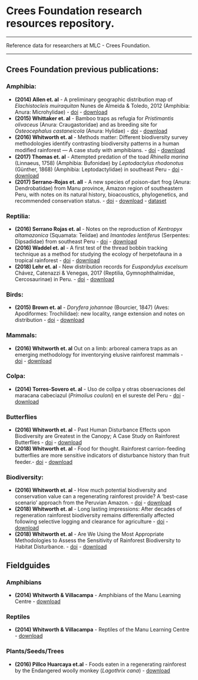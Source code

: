 # Crees Foundation research resources repository.
---
Reference data for researchers at MLC - Crees Foundation.

---
## Crees Foundation previous publications:

### Amphibia:
- **(2014) Allen et. al** - A preliminary geographic distribution map of _Elachistocleis muiraquitan_ Nunes de Almeida & Toledo, 2012 (Amphibia: Anura: Microhylidae) - [doi](https://checklist.pensoft.net/article/18901/) - [download](https://drive.google.com/file/d/1gCVa1VSj6-L53bEJ__BkXmoupCXn7Q_z/view?usp=sharing)
- **(2015) Whittaker et. al** - Bamboo traps as refugia for _Pristimantis olivaceus_ (Anura: Craugastoridae) and as breeding site for _Osteocephalus castaneicola_ (Anura: Hylidae) - [doi](https://www.revistas.usp.br/phyllo/article/view/109483) - [download](https://drive.google.com/file/d/1z4kPHUDGALXbqACwQDpozmrDWFIW7jDk/view?usp=sharing)
- **(2016) Whitworth et. al** - Methods matter: Different biodiversity survey methodologies identify contrasting biodiversity patterns in a human modiﬁed rainforest — A case study with amphibians. - [doi](https://www.sciencedirect.com/science/article/abs/pii/S1470160X1630526X) - [download](https://drive.google.com/file/d/1R4xVd86JqmV2clFSDFCAz0GOb8h1jBC3/view?usp=sharing)
- **(2017) Thomas et. al** - Attempted predation of the toad _Rhinella marina_ (Linnaeus, 1758) (Amphibia: Bufonidae) by _Leptodactylus rhodonotus_ (Günther, 1868) (Amphibia: Leptodactylidae) in southeast Peru - [doi](https://www.biotaxa.org/hn/article/view/27785) - [download](https://drive.google.com/file/d/15wr9bp9Kagt3dqwg3GzVueTcQ_ZHQSD0/view?usp=sharing)
- **(2017) Serrano-Rojas et. all** - A new species of poison-dart frog (Anura: Dendrobatidae) from Manu province, Amazon region of southeastern Peru, with notes on its natural history, bioacoustics, phylogenetics, and recommended conservation status. - [doi](https://zenodo.org/record/246758#.YcDbfT_MLeQ) - [download](https://drive.google.com/file/d/1jLWrjmjP0NiwR9F70QVx64j3E8EwE2K2/view?usp=sharing) - [dataset](https://www.gbif.org/es/dataset/0ed1cf3b-b8b0-456b-93de-363db088f725)

### Reptilia:
- **(2016) Serrano Rojas et. al** - Notes on the reproduction of _Kentropyx altamazonica_ (Squamata: Teiidae) and _Imantodes lentiferus_ (Serpentes: Dipsadidae) from southeast Peru - [doi](https://www.revistas.usp.br/phyllo/article/view/117127) - [download](https://drive.google.com/file/d/1yUMmtLjy23IFdLDEqufTOrxO9yN_rGlX/view?usp=sharing)
- **(2016) Waddel et. al** - A first test of the thread bobbin tracking technique as a method for studying the ecology of herpetofauna in a tropical rainforest - [doi](http://www.herpconbio.org/Volume_11/Issue_1/Waddell_etal_2016.pdf) - [download](https://drive.google.com/file/d/1y0w21x_FCUCleSjFPWRw0tuChCbImavn/view?usp=sharing)
- **(2018) Lehr et. al** - New distribution records for _Euspondylus excelsum_ Chávez, Catenazzi & Venegas, 2017 (Reptilia, Gymnophthalmidae, Cercosaurinae) in Peru. - [doi](https://checklist.pensoft.net/article/29025/) - [download](https://drive.google.com/file/d/1vl01Ym1o8J80MNUIjVdcLAo1UP3UnBzX/view?usp=sharing)

### Birds:
- **(2015) Brown et. al** - _Doryfera johannae_ (Bourcier, 1847) (Aves: Apodiformes: Trochilidae): new locality, range extension and notes on distribution - [doi](https://www.biotaxa.org/cl/article/view/11.5.1749) - [download](https://drive.google.com/file/d/1Roe59gl2l01iYC8ON-69ZwS3IEwkEnwr/view?usp=sharing)

### Mammals:
- **(2016) Whitworth et. al** Out on a limb: arboreal camera traps as an emerging methodology for inventorying elusive rainforest mammals - [doi](https://journals.sagepub.com/doi/10.1177/194008291600900208) - [download](https://drive.google.com/file/d/1vzupMeUKx5BHEEZk9Tlznf52arPcBU-9/view?usp=sharing)

### Colpa:
- **(2014) Torres-Sovero et. al** - Uso de collpa y otras observaciones del maracana cabeciazul (_Primolius couloni_) en el sureste del Peru - [doi](https://sora.unm.edu/node/133532) - [download](https://drive.google.com/file/d/1t6JkY2Tcbp4euazqXscPWqA7wafQ352w/view?usp=sharing)

### Butterflies
- **(2016) Whitworth et. al** - Past Human Disturbance Effects upon Biodiversity are Greatest in the Canopy; A Case Study on Rainforest Butterflies - [doi](https://journals.plos.org/plosone/article?id=10.1371/journal.pone.0150520) - [download](https://drive.google.com/file/d/1Um5OS4MLm6z9P9IlA_lH7wTUB_xfKgxM/view?usp=sharing)
- **(2018) Whitworth et. al** - Food for thought. Rainforest carrion-feeding butterﬂies are more sensitive indicators of disturbance history than fruit feeder.- [doi](https://www.sciencedirect.com/science/article/abs/pii/S0006320717314313) - [download](https://drive.google.com/file/d/1wTfA3mCNNdSwpur-I43WUuCQCjxO-N8z/view?usp=sharing)

### Biodiversity:
- **(2016) Whitworth et. al** - How much potential biodiversity and conservation value can a regenerating rainforest provide? A ‘best-case scenario’ approach from the Peruvian Amazon. - [doi](https://journals.sagepub.com/doi/10.1177/194008291600900112) - [download](https://drive.google.com/file/d/1dmLR9mCvMExoE1GjIOso6SJNKtERQooz/view?usp=sharing)
- **(2018) Whitworth et. al** - Long lasting impressions: After decades of regeneration rainforest biodiversity remains differentially affected following selective logging and clearance for agriculture - [doi](https://www.sciencedirect.com/science/article/pii/S2351989417302317) - [download](https://drive.google.com/file/d/1-vj3S7hMnXcAhOEfI9TxXxrWHdA1u_Hp/view?usp=sharing)
- **(2018) Whitworth et. al** - Are We Using the Most Appropriate Methodologies to Assess the Sensitivity of Rainforest Biodiversity to Habitat Disturbance. - [doi](https://journals.sagepub.com/doi/full/10.1177/1940082918788445) - [download](https://drive.google.com/file/d/12KwIG72V8I6yAp56kQifCnn43dKsh8-F/view?usp=sharing)

## Fieldguides

### Amphibians
- **(2014) Whitworth & Villacampa** - Amphibians of the Manu Learning Centre - [download](https://drive.google.com/file/d/1w0PzLv57lLWCclvTO1nIqR0jr7IPB3L2/view?usp=sharing)

### Reptiles
- **(2014) Whitworth & Villacampa** - Reptiles of the Manu Learning Centre - [download](https://drive.google.com/file/d/13behgX6PGpZ49UiByeswDi41yGmKvYwW/view?usp=sharing) 

### Plants/Seeds/Trees
- **(2016) Pillco Huarcaya et.al** - Foods eaten in a regenerating rainforest by the Endangered woolly monkey (*Lagothrix cana*) - [download](https://drive.google.com/file/d/10T5EhPoPYYaKRCzs0pjDLq0d_02Zcprh/view?usp=sharing)

